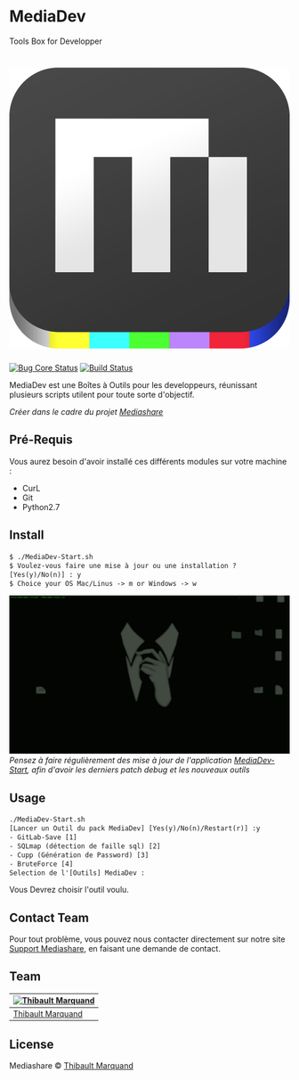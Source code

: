 # MediaDev
Tools Box for Developper
# ![Mediashare](logo.png)

[![Bug Core Status](https://travis-ci.org/sindresorhus/pageres.svg?branch=master)](https://travis-ci.org/sindresorhus/pageres) [![Build Status](https://coveralls.io/repos/sindresorhus/pageres/badge.svg?branch=master)](https://coveralls.io/r/sindresorhus/pageres?branch=master)

MediaDev est une Boîtes à Outils pour les developpeurs, réunissant plusieurs scripts utilent pour toute sorte d'objectif.

*Créer dans le cadre du projet [Mediashare](http://Script.Mediashare.fr)*

## Pré-Requis

Vous aurez besoin d'avoir installé ces différents modules sur votre machine : 
  - CurL
  - Git
  - Python2.7


## Install

```
$ ./MediaDev-Start.sh
$ Voulez-vous faire une mise à jour ou une installation ? [Yes(y)/No(n)] : y
$ Choice your OS Mac/Linus -> m or Windows -> w
```

![MediaDev](MediaDev.gif)
*Pensez à faire régulièrement des mise à jour de l'application [MediaDev-Start](http://Script.Mediashare.fr),
afin d'avoir les derniers patch debug et les nouveaux outils*


## Usage

```shell
./MediaDev-Start.sh
[Lancer un Outil du pack MediaDev] [Yes(y)/No(n)/Restart(r)] :y
- GitLab-Save [1]   
- SQLmap (détection de faille sql) [2]   
- Cupp (Génération de Password) [3]   
- BruteForce [4]   
Selection de l'[Outils] MediaDev :
```
Vous Devrez choisir l'outil voulu.


## Contact Team

Pour tout problème, vous pouvez nous contacter directement sur notre site [Support Mediashare](http://Support.Mediashare.fr), en faisant une demande de contact.


## Team

[![Thibault Marquand](https://cloudinary-a.akamaihd.net/hopwork/image/upload/t_bigprofile/rzqmcxf2iwpbnsaecajm.jpg)](http://portfolio.mediashare.fr) |
---|
[Thibault Marquand](http://portfolio.mediashare.fr) | 


## License

Mediashare © [Thibault Marquand](https://Portfolio.Mediashare.fr)
